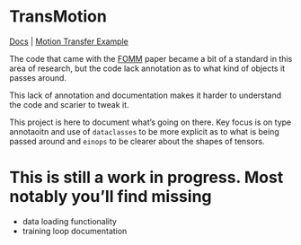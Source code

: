 # TransMotion

[Docs](https://gaxler.github.io/transmotion/doc/) | [Motion Transfer Example](https://gaxler.github.io/transmotion/book/demo.html)


The code that came with the
[FOMM](https://github.com/AliaksandrSiarohin/first-order-model) paper
became a bit of a standard in this area of research, but the code lack
annotation as to what kind of objects it passes around.

This lack of annotation and documentation makes it harder to understand
the code and scarier to tweak it.

This project is here to document what’s going on there. Key focus is on
type annotaoitn and use of `dataclasses` to be more explicit as to what
is being passed around and `einops` to be clearer about the shapes of
tensors.

# This is still a work in progress. Most notably you’ll find missing

-   data loading functionality
-   training loop documentation


